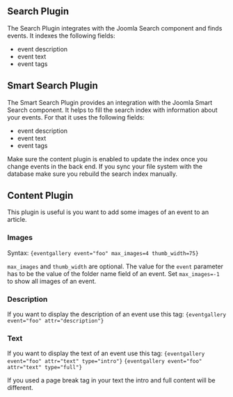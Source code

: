 ## Search Plugin

The Search Plugin integrates with the Joomla Search component and finds events. It indexes the following fields:

- event description
- event text
- event tags

## Smart Search Plugin

The Smart Search Plugin provides an integration with the Joomla Smart Search component. It helps to fill the search index with information about your events. For that it uses the following fields: 

- event description
- event text
- event tags

Make sure the content plugin is enabled to update the index once you change events in the back end. If you sync your file system with the database make sure you rebuild the search index manually. 

## Content Plugin

This plugin is useful is you want to add some images of an event to an article.

### Images

Syntax: ```{eventgallery event="foo" max_images=4 thumb_width=75}``` 

```max_images``` and ```thumb_width``` are optional. The value for the ```event``` parameter has to be the value of the folder name field of an event. Set ```max_images=-1``` to show all images of an event.

### Description

If you want to display the description of an event use this tag: 
```{eventgallery event="foo" attr="description"}``` 

### Text

If you want to display the text of an event use this tag: 
```{eventgallery event="foo" attr="text" type="intro"}``` 
```{eventgallery event="foo" attr="text" type="full"}``` 

If you used a page break tag in your text the intro and full content will be different. 
